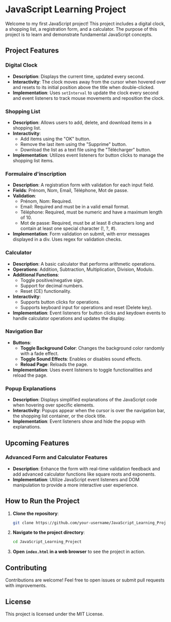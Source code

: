 # JavaScript Learning Project

Welcome to my first JavaScript project! This project includes a digital clock, a shopping list, a registration form, and a calculator. The purpose of this project is to learn and demonstrate fundamental JavaScript concepts.

## Project Features

### Digital Clock
- **Description**: Displays the current time, updated every second.
- **Interactivity**: The clock moves away from the cursor when hovered over and resets to its initial position above the title when double-clicked.
- **Implementation**: Uses `setInterval` to update the clock every second and event listeners to track mouse movements and reposition the clock.

### Shopping List
- **Description**: Allows users to add, delete, and download items in a shopping list.
- **Interactivity**: 
  - Add items using the "OK" button.
  - Remove the last item using the "Supprime" button.
  - Download the list as a text file using the "Télécharger" button.
- **Implementation**: Utilizes event listeners for button clicks to manage the shopping list items.

### Formulaire d'inscription
- **Description**: A registration form with validation for each input field.
- **Fields**: Prénom, Nom, Email, Téléphone, Mot de passe.
- **Validation**: 
  - Prénom, Nom: Required.
  - Email: Required and must be in a valid email format.
  - Téléphone: Required, must be numeric and have a maximum length of 10.
  - Mot de passe: Required, must be at least 8 characters long and contain at least one special character (!, ?, #).
- **Implementation**: Form validation on submit, with error messages displayed in a div. Uses regex for validation checks.

### Calculator
- **Description**: A basic calculator that performs arithmetic operations.
- **Operations**: Addition, Subtraction, Multiplication, Division, Modulo.
- **Additional Functions**: 
  - Toggle positive/negative sign.
  - Support for decimal numbers.
  - Reset (CE) functionality.
- **Interactivity**: 
  - Supports button clicks for operations.
  - Supports keyboard input for operations and reset (Delete key).
- **Implementation**: Event listeners for button clicks and keydown events to handle calculator operations and updates the display.

### Navigation Bar
- **Buttons**:
  - **Toggle Background Color**: Changes the background color randomly with a fade effect.
  - **Toggle Sound Effects**: Enables or disables sound effects.
  - **Reload Page**: Reloads the page.
- **Implementation**: Uses event listeners to toggle functionalities and reload the page.

### Popup Explanations
- **Description**: Displays simplified explanations of the JavaScript code when hovering over specific elements.
- **Interactivity**: Popups appear when the cursor is over the navigation bar, the shopping list container, or the clock title.
- **Implementation**: Event listeners show and hide the popup with explanations.

## Upcoming Features

### Advanced Form and Calculator Features
- **Description**: Enhance the form with real-time validation feedback and add advanced calculator functions like square roots and exponents.
- **Implementation**: Utilize JavaScript event listeners and DOM manipulation to provide a more interactive user experience.

## How to Run the Project

1. **Clone the repository**:
    ```bash
    git clone https://github.com/your-username/JavaScript_Learning_Project.git
    ```

2. **Navigate to the project directory**:
    ```bash
    cd JavaScript_Learning_Project
    ```

3. **Open `index.html` in a web browser** to see the project in action.

## Contributing

Contributions are welcome! Feel free to open issues or submit pull requests with improvements.

## License

This project is licensed under the MIT License.
